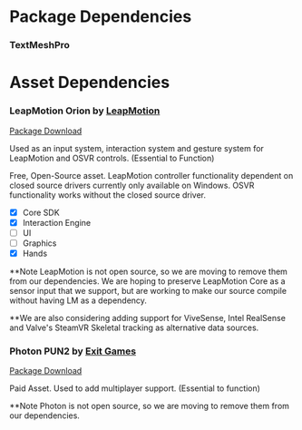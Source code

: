 # Package Dependencies
### TextMeshPro

# Asset Dependencies

### LeapMotion Orion by [LeapMotion](https://github.com/leapmotion/UnityModules)

[Package Download](https://github.com/leapmotion/UnityModules/releases)

Used as an input system, interaction system and gesture system for LeapMotion and OSVR controls.  (Essential to Function)

Free, Open-Source asset.  LeapMotion controller functionality dependent on closed source drivers currently only available on Windows.  OSVR functionality works without the closed source driver.

- [x] Core SDK
- [x] Interaction Engine
- [ ] UI
- [ ] Graphics
- [x] Hands

**Note LeapMotion is not open source, so we are moving to remove them from our dependencies.
We are hoping to preserve LeapMotion Core as a sensor input that we support, but are working to make our source
compile without having LM as a dependency.

**We are also considering adding support for ViveSense, Intel RealSense and Valve's SteamVR Skeletal tracking as
alternative data sources. 

### Photon PUN2 by [Exit Games](https://www.photonengine.com/en/pun)

[Package Download](https://assetstore.unity.com/packages/tools/network/pun-2-free-119922)

Paid Asset. Used to add multiplayer support. (Essential to function)

**Note Photon is not open source, so we are moving to remove them from our dependencies.

<!---
# Optional Add-Ons whose integration has been teseted.
The use of these closed-source assets is restricted to (1) a fork of the repository or (2) a local copy of the repository.  No code dependant on these solutions should be included in the main repository.

### Discord Rich Presence by [Discord](https://discordapp.com/developers/docs/rich-presence/how-to)

[Package Download](https://github.com/maine-imre/discord-rpc/releases)

Free and Open-Source.  Used to configure PUN networking.

**support pending

### BlueprintReality - MixCast SDK
[BluePrintReality](https://mixcast.me/mixcast-download/)

Free Asset. Used to record mixed reality footage. (Non-essential to function)
-->

